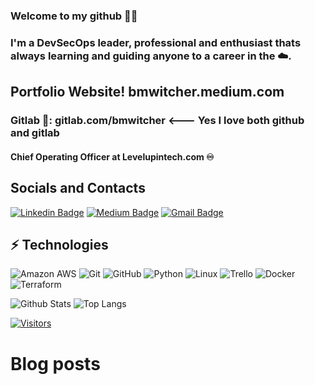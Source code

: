 <!-- Keep "Hi there" or replace it with a greeting of your own! -->

### Welcome to my github 👋🏾

<!-- Introduce yourself and give a brief introduction about yourself here.  Also include what tech you're interested in and what you are currently learning -->

### I'm a DevSecOps leader, professional and enthusiast thats always learning and guiding anyone to a career in the ☁️.

## Portfolio Website! bmwitcher.medium.com
### Gitlab 🦊: gitlab.com/bmwitcher <--- Yes I love both github and gitlab

#### Chief Operating Officer at Levelupintech.com ♾️

## Socials and Contacts
<!-- Replace the fields below with the information requested. Remember to remove the encapsulating <> characters. For spaces in names, use %20 (e.g. Broadus%20Palmer) -->

[![Linkedin Badge](https://img.shields.io/badge/-Bryant%20Witcher-blue?style=flat-square&logo=Linkedin&logoColor=white&link=https://www.linkedin.com/in/bmwitcher/)](https://www.linkedin.com/in/bmwitcher/)
[![Medium Badge](https://img.shields.io/badge/Bryant%20Witcher-12100E?style=flat-square&logo=medium&logoColor=white&link=https://bmwitcher.medium.com)](https://bmwitcher.medium.com)
[![Gmail Badge](https://img.shields.io/badge/-bwcloudcoaching.tech-c14438?style=flat-square&logo=Gmail&logoColor=white&link=mailto:bwcloudcoaching.tech)](mailto:bwcloudcoaching.tech)

## ⚡ Technologies

<!-- Check out the Badges folder for more badges -->

![Amazon AWS](https://img.shields.io/badge/Amazon%20AWS-232F3E?style=flat-square&logo=amazon-aws)
![Git](https://img.shields.io/badge/-Git-black?style=flat-square&logo=git)
![GitHub](https://img.shields.io/badge/-GitHub-181717?style=flat-square&logo=github)
![Python](https://img.shields.io/badge/-Python-black?style=flat-square&logo=Python)
![Linux](https://img.shields.io/badge/Linux-FCC624?style=flat-square&logo=linux&logoColor=black)
![Trello](https://img.shields.io/badge/Trello-%23026AA7.svg?style=flat-square&logo=Trello&logoColor=white)
![Docker](https://img.shields.io/badge/docker-%230db7ed.svg?style=for-the-badge&logo=docker&logoColor=white)
![Terraform](https://img.shields.io/badge/terraform-%235835CC.svg?style=for-the-badge&logo=terraform&logoColor=white)

<!-- Replace the fields below with the information requested. Remember to remove the encapsulating <> characters. -->

![Github Stats](https://github-readme-stats.vercel.app/api?username=bmwitchercount_private=true&show_icons=true&include_all_commits=true)
![Top Langs](https://github-readme-stats.vercel.app/api/top-langs/?username=bmwitcher&hide=TeX&layout=compact)


[![Visitors](https://api.visitorbadge.io/api/visitors?path=bmwitcher%2Fbmwitcher&label=VISITORS&countColor=%23263759)](https://visitorbadge.io/status?path=bmwitcher%2Fbmwitcher)

# Blog posts
<!-- BLOG-POST-LIST:START -->
<!-- BLOG-POST-LIST:END -->
